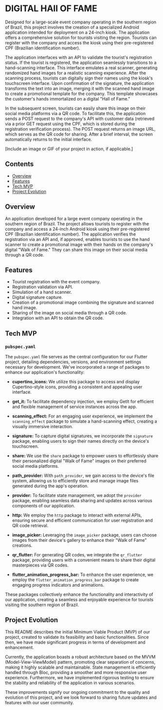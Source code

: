 # DIGITAL HAll OF FAME

Designed for a large-scale event company operating in the southern region of Brazil, this project involves the creation of a specialized Android application intended for deployment on a 24-inch kiosk. The application offers a comprehensive solution for tourists visiting the region. Tourists can register with the company and access the kiosk using their pre-registered CPF (Brazilian identification number).

The application interfaces with an API to validate the tourist's registration status. If the tourist is registered, the application seamlessly transitions to a hand-scanning interface. This interface emulates a real scanner, generating randomized hand images for a realistic scanning experience. After the scanning process, tourists can digitally sign their names using the kiosk's touchscreen interface. Upon confirmation of the signature, the application transforms the text into an image, merging it with the scanned hand image to create a promotional template for the company. This template showcases the customer's hands immortalized on a digital "Hall of Fame."

In the subsequent screen, tourists can easily share this image on their social media platforms via a QR code. To facilitate this, the application sends a POST request to the company's API with customer data (retrieved via a prior GET request using the CPF, which is stored during the registration verification process). The POST request returns an image URL, which serves as the QR code for sharing. After a brief interval, the screen automatically returns to the initial interface.

[Include an image or GIF of your project in action, if applicable.]

## Contents

- [Overview](#overview)
- [Features](#features)
- [Tech MVP](#tech-mvp)
- [Project Evolution](#project-evolution)

## Overview

An application developed for a large event company operating in the southern region of Brazil. The project allows tourists to register with the company and access a 24-inch Android kiosk using their pre-registered CPF (Brazilian identification number). The application verifies the registration via an API and, if approved, enables tourists to use the hand scanner to create a promotional image with their hands on the company's digital "Walk of Fame." They can share this image on their social media through a QR code.

## Features

- Tourist registration with the event company.
- Registration validation via API.
- Simulation of a hand scanner.
- Digital signature capture.
- Creation of a promotional image combining the signature and scanned hand image.
- Sharing of the image on social media through a QR code.
- Integration with an API to obtain the QR code.

## Tech MVP

### `pubspec.yaml`

The `pubspec.yaml` file serves as the central configuration for our Flutter project, detailing dependencies, versions, and environment settings necessary for development. We've incorporated a range of packages to enhance our application's functionality:

- **cupertino_icons:** We utilize this package to access and display Cupertino-style icons, providing a consistent and appealing user interface.

- **get_it:** To facilitate dependency injection, we employ GetIt for efficient and flexible management of service instances across the app.

- **scanning_effect:** For an engaging user experience, we implement the `scanning_effect` package to simulate a hand-scanning effect, creating a visually immersive interaction.

- **signature:** To capture digital signatures, we incorporate the `signature` package, enabling users to sign their names directly on the device's touchscreen.

- **share:** We use the `share` package to empower users to effortlessly share their personalized digital "Walk of Fame" images on their preferred social media platforms.

- **path_provider:** With `path_provider`, we gain access to the device's file system, allowing us to efficiently store and manage image files generated during the app's operation.

- **provider:** To facilitate state management, we adopt the `provider` package, enabling seamless data sharing and updates across various components of our application.

- **http:** We employ the `http` package to interact with external APIs, ensuring secure and efficient communication for user registration and QR code retrieval.

- **image_picker:** Leveraging the `image_picker` package, users can choose images from their device's gallery to enhance their "Walk of Fame" creations.

- **qr_flutter:** For generating QR codes, we integrate the `qr_flutter` package, providing users with a convenient means to share their digital masterpieces via QR codes.

- **flutter_animation_progress_bar:** To enhance the user experience, we employ the `flutter_animation_progress_bar` package to create engaging progress indicators and animations.

These packages collectively enhance the functionality and interactivity of our application, creating a seamless and enjoyable experience for tourists visiting the southern region of Brazil.

## Project Evolution

This README describes the initial Minimum Viable Product (MVP) of our project, created to validate its feasibility and basic functionalities. Since then, we have made significant progress in terms of development and enhancement.

Currently, the application boasts a robust architecture based on the MVVM (Model-View-ViewModel) pattern, promoting clear separation of concerns, making it highly scalable and maintainable. State management is efficiently handled through Bloc, providing a smoother and more responsive user experience. Furthermore, we have implemented rigorous testing to ensure the stability and reliability of the application in various scenarios.

These improvements signify our ongoing commitment to the quality and evolution of this project, and we look forward to sharing future updates and features with our user community.

